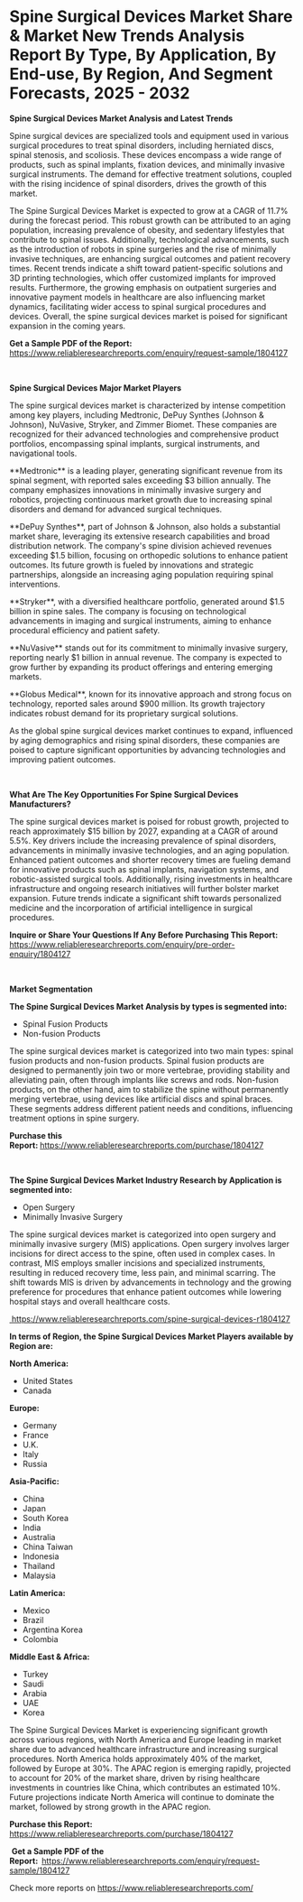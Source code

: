 <p><h1>Spine Surgical Devices Market Share & Market New Trends Analysis Report By Type, By Application, By End-use, By Region, And Segment Forecasts, 2025 - 2032</h1></p><p><strong>Spine Surgical Devices Market Analysis and Latest Trends</strong></p>
<p><p>Spine surgical devices are specialized tools and equipment used in various surgical procedures to treat spinal disorders, including herniated discs, spinal stenosis, and scoliosis. These devices encompass a wide range of products, such as spinal implants, fixation devices, and minimally invasive surgical instruments. The demand for effective treatment solutions, coupled with the rising incidence of spinal disorders, drives the growth of this market.</p><p>The Spine Surgical Devices Market is expected to grow at a CAGR of 11.7% during the forecast period. This robust growth can be attributed to an aging population, increasing prevalence of obesity, and sedentary lifestyles that contribute to spinal issues. Additionally, technological advancements, such as the introduction of robots in spine surgeries and the rise of minimally invasive techniques, are enhancing surgical outcomes and patient recovery times. Recent trends indicate a shift toward patient-specific solutions and 3D printing technologies, which offer customized implants for improved results. Furthermore, the growing emphasis on outpatient surgeries and innovative payment models in healthcare are also influencing market dynamics, facilitating wider access to spinal surgical procedures and devices. Overall, the spine surgical devices market is poised for significant expansion in the coming years.</p></p>
<p><strong>Get a Sample PDF of the Report:&nbsp;</strong> <a href="https://www.reliableresearchreports.com/enquiry/request-sample/1804127?utm_campaign=2989&utm_medium=2&utm_source=Github&utm_content=ia&utm_term=03032025&utm_id=spine-surgical-devices">https://www.reliableresearchreports.com/enquiry/request-sample/1804127</a></p>
<p>&nbsp;</p>
<p><strong>Spine Surgical Devices Major Market Players</strong></p>
<p><p>The spine surgical devices market is characterized by intense competition among key players, including Medtronic, DePuy Synthes (Johnson & Johnson), NuVasive, Stryker, and Zimmer Biomet. These companies are recognized for their advanced technologies and comprehensive product portfolios, encompassing spinal implants, surgical instruments, and navigational tools.</p><p>**Medtronic** is a leading player, generating significant revenue from its spinal segment, with reported sales exceeding $3 billion annually. The company emphasizes innovations in minimally invasive surgery and robotics, projecting continuous market growth due to increasing spinal disorders and demand for advanced surgical techniques.</p><p>**DePuy Synthes**, part of Johnson & Johnson, also holds a substantial market share, leveraging its extensive research capabilities and broad distribution network. The company's spine division achieved revenues exceeding $1.5 billion, focusing on orthopedic solutions to enhance patient outcomes. Its future growth is fueled by innovations and strategic partnerships, alongside an increasing aging population requiring spinal interventions.</p><p>**Stryker**, with a diversified healthcare portfolio, generated around $1.5 billion in spine sales. The company is focusing on technological advancements in imaging and surgical instruments, aiming to enhance procedural efficiency and patient safety.</p><p>**NuVasive** stands out for its commitment to minimally invasive surgery, reporting nearly $1 billion in annual revenue. The company is expected to grow further by expanding its product offerings and entering emerging markets.</p><p>**Globus Medical**, known for its innovative approach and strong focus on technology, reported sales around $900 million. Its growth trajectory indicates robust demand for its proprietary surgical solutions.</p><p>As the global spine surgical devices market continues to expand, influenced by aging demographics and rising spinal disorders, these companies are poised to capture significant opportunities by advancing technologies and improving patient outcomes.</p></p>
<p>&nbsp;</p>
<p><strong>What Are The Key Opportunities For Spine Surgical Devices Manufacturers?</strong></p>
<p><p>The spine surgical devices market is poised for robust growth, projected to reach approximately $15 billion by 2027, expanding at a CAGR of around 5.5%. Key drivers include the increasing prevalence of spinal disorders, advancements in minimally invasive technologies, and an aging population. Enhanced patient outcomes and shorter recovery times are fueling demand for innovative products such as spinal implants, navigation systems, and robotic-assisted surgical tools. Additionally, rising investments in healthcare infrastructure and ongoing research initiatives will further bolster market expansion. Future trends indicate a significant shift towards personalized medicine and the incorporation of artificial intelligence in surgical procedures.</p></p>
<p><strong>Inquire or Share Your Questions If Any Before Purchasing This Report:</strong> <a href="https://www.reliableresearchreports.com/enquiry/pre-order-enquiry/1804127?utm_campaign=2989&utm_medium=2&utm_source=Github&utm_content=ia&utm_term=03032025&utm_id=spine-surgical-devices">https://www.reliableresearchreports.com/enquiry/pre-order-enquiry/1804127</a></p>
<p>&nbsp;</p>
<p><strong>Market Segmentation</strong></p>
<p><strong>The Spine Surgical Devices Market Analysis by types is segmented into:</strong></p>
<p><ul><li>Spinal Fusion Products</li><li>Non-fusion Products</li></ul></p>
<p><p>The spine surgical devices market is categorized into two main types: spinal fusion products and non-fusion products. Spinal fusion products are designed to permanently join two or more vertebrae, providing stability and alleviating pain, often through implants like screws and rods. Non-fusion products, on the other hand, aim to stabilize the spine without permanently merging vertebrae, using devices like artificial discs and spinal braces. These segments address different patient needs and conditions, influencing treatment options in spine surgery.</p></p>
<p><strong>Purchase this Report:&nbsp;</strong><a href="https://www.reliableresearchreports.com/purchase/1804127?utm_campaign=2989&utm_medium=2&utm_source=Github&utm_content=ia&utm_term=03032025&utm_id=spine-surgical-devices">https://www.reliableresearchreports.com/purchase/1804127</a></p>
<p>&nbsp;</p>
<p><strong>The Spine Surgical Devices Market Industry Research by Application is segmented into:</strong></p>
<p><ul><li>Open Surgery</li><li>Minimally Invasive Surgery</li></ul></p>
<p><p>The spine surgical devices market is categorized into open surgery and minimally invasive surgery (MIS) applications. Open surgery involves larger incisions for direct access to the spine, often used in complex cases. In contrast, MIS employs smaller incisions and specialized instruments, resulting in reduced recovery time, less pain, and minimal scarring. The shift towards MIS is driven by advancements in technology and the growing preference for procedures that enhance patient outcomes while lowering hospital stays and overall healthcare costs.</p></p>
<p><a href="https://www.reliableresearchreports.com/spine-surgical-devices-r1804127?utm_campaign=2989&utm_medium=2&utm_source=Github&utm_content=ia&utm_term=03032025&utm_id=spine-surgical-devices">&nbsp;https://www.reliableresearchreports.com/spine-surgical-devices-r1804127</a></p>
<p><strong>In terms of Region, the Spine Surgical Devices Market Players available by Region are:</strong></p>
<p>
    <p> <strong> North America: </strong>
        <ul>
            <li>United States</li>
            <li>Canada</li>
        </ul>
        </p> 
    <p> <strong> Europe: </strong>
        <ul>
            <li>Germany</li>
            <li>France</li>
            <li>U.K.</li>
            <li>Italy</li>
            <li>Russia</li>
        </ul>
        </p> 
    <p> <strong> Asia-Pacific: </strong>
        <ul>
            <li>China</li>
            <li>Japan</li>
            <li>South Korea</li>
            <li>India</li>
            <li>Australia</li>
            <li>China Taiwan</li>
            <li>Indonesia</li>
            <li>Thailand</li>
            <li>Malaysia</li>
        </ul>
        </p> 
    <p> <strong> Latin America: </strong>
        <ul>
            <li>Mexico</li>
            <li>Brazil</li>
            <li>Argentina Korea</li>
            <li>Colombia</li>
        </ul>
        </p> 
    <p> <strong> Middle East & Africa: </strong>
        <ul>
            <li>Turkey</li>
            <li>Saudi</li>
            <li>Arabia</li>
            <li>UAE</li>
            <li>Korea</li>
        </ul>
    </p>
    </p>
<p><p>The Spine Surgical Devices Market is experiencing significant growth across various regions, with North America and Europe leading in market share due to advanced healthcare infrastructure and increasing surgical procedures. North America holds approximately 40% of the market, followed by Europe at 30%. The APAC region is emerging rapidly, projected to account for 20% of the market share, driven by rising healthcare investments in countries like China, which contributes an estimated 10%. Future projections indicate North America will continue to dominate the market, followed by strong growth in the APAC region.</p></p>
<p><strong>Purchase this Report: </strong><a href="https://www.reliableresearchreports.com/purchase/1804127?utm_campaign=2989&utm_medium=2&utm_source=Github&utm_content=ia&utm_term=03032025&utm_id=spine-surgical-devices">https://www.reliableresearchreports.com/purchase/1804127</a></p>
<p>&nbsp;<strong>Get a Sample PDF of the Report:&nbsp;&nbsp;</strong><a href="https://www.reliableresearchreports.com/enquiry/request-sample/1804127?utm_campaign=2989&utm_medium=2&utm_source=Github&utm_content=ia&utm_term=03032025&utm_id=spine-surgical-devices">https://www.reliableresearchreports.com/enquiry/request-sample/1804127</a></p>
<p><strong></strong></p>
<p>Check more reports on <a href="https://www.reliableresearchreports.com/?utm_campaign=2989&utm_medium=2&utm_source=Github&utm_content=ia&utm_term=03032025&utm_id=spine-surgical-devices">https://www.reliableresearchreports.com/</a></p>